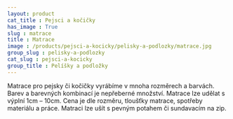 ```yaml
---
layout: product
cat_title : Pejsci a kočičky
has_image : True
slug : matrace
title : Matrace
image : /products/pejsci-a-kocicky/pelisky-a-podlozky/matrace.jpg
group_slug : pelisky-a-podlozky
cat_slug : pejsci-a-kocicky
group_title : Pelíšky a podložky
---
```


Matrace pro pejsky či kočičky vyrábíme v mnoha rozměrech a barvách. Barev a barevných kombinací je nepřeberné množství. Matrace lze udělat s výplní 1cm – 10cm. Cena je dle rozměru, tloušťky matrace, spotřeby materiálu a práce. Matraci lze ušít s pevným potahem či sundavacím na zip.

